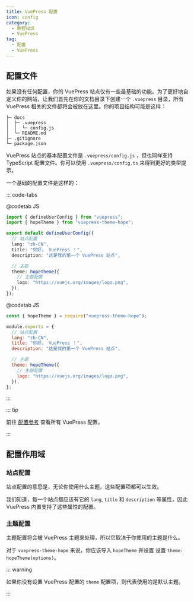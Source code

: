 ```yaml
---
title: VuePress 配置
icon: config
category:
  - 教程知识
  - VuePress
tag:
  - 配置
  - VuePress
---
```


## 配置文件

如果没有任何配置，你的 VuePress 站点仅有一些最基础的功能。为了更好地自定义你的网站，让我们首先在你的文档目录下创建一个 `.vuepress` 目录，所有 VuePress 相关的文件都将会被放在这里。你的项目结构可能是这样：

```
├─ docs
│  ├─ .vuepress
│  │  └─ config.js
│  └─ README.md
├─ .gitignore
└─ package.json
```

VuePress 站点的基本配置文件是 `.vuepress/config.js` ，但也同样支持 TypeScript 配置文件。你可以使用 `.vuepress/config.ts` 来得到更好的类型提示。

一个基础的配置文件是这样的：

::: code-tabs

@codetab JS

```ts
import { defineUserConfig } from "vuepress";
import { hopeTheme } from "vuepress-theme-hope";

export default defineUserConfig({
  // 站点配置
  lang: "zh-CN",
  title: "你好， VuePress ！",
  description: "这是我的第一个 VuePress 站点",

  // 主题
  theme: hopeTheme({
    // 主题配置
    logo: "https://vuejs.org/images/logo.png",
  }),
});
```

@codetab JS

```js
const { hopeTheme } = require("vuepress-theme-hope");

module.exports = {
  // 站点配置
  lang: "zh-CN",
  title: "你好， VuePress ！",
  description: "这是我的第一个 VuePress 站点",

  // 主题
  theme: hopeTheme({
    // 主题配置
    logo: "https://vuejs.org/images/logo.png",
  }),
};
```

:::

::: tip

前往 [配置参考](https://v2.vuepress.vuejs.org/zh/reference/config.md) 查看所有 VuePress 配置。

:::

## 配置作用域

### 站点配置

站点配置的意思是，无论你使用什么主题，这些配置项都可以生效。

我们知道，每一个站点都应该有它的 `lang`, `title` 和 `description` 等属性，因此 VuePress 内置支持了这些属性的配置。

### 主题配置

主题配置将会被 VuePress 主题来处理，所以它取决于你使用的主题是什么。

对于 `vuepress-theme-hope` 来说，你应该导入 `hopeTheme` 并设置 设置 `theme: hopeTheme(options)`。

::: warning

如果你没有设置 VuePress 配置的 `theme` 配置项，则代表使用的是默认主题。

:::
